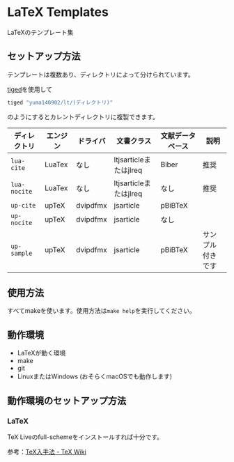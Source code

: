 # LaTeX Templates

LaTeXのテンプレート集

## セットアップ方法

テンプレートは複数あり、ディレクトリによって分けられています。

[tiged](https://github.com/tiged/tiged)を使用して

```sh
tiged "yuma140902/lt/(ディレクトリ)"
```

のようにするとカレントディレクトリに複製できます。

| ディレクトリ               | エンジン    | ドライバ | 文書クラス             | 文献データベース |  説明 |
|----------------------------|-------------|----------|------------------------|------------------|------|
| `lua-cite`                 | LuaTex      | なし     | ltjsarticleまたはjlreq | Biber            | 推奨 |
| `lua-nocite`               | LuaTex      | なし     | ltjsarticleまたはjlreq | なし             | 推奨 |
| `up-cite`                  | upTeX       | dvipdfmx | jsarticle              | pBiBTeX          | |
| `up-nocite`                | upTeX       | dvipdfmx | jsarticle              | なし             | |
| `up-sample`                | upTeX       | dvipdfmx | jsarticle              | pBiBTeX          | サンプル付きです |

## 使用方法

すべてmakeを使います。使用方法は`make help`を実行してください。

## 動作環境

- LaTeXが動く環境
- make
- git
- LinuxまたはWindows (おそらくmacOSでも動作します)

## 動作環境のセットアップ方法

### LaTeX

TeX Liveのfull-schemeをインストールすれば十分です。

参考：[TeX入手法 - TeX Wiki](https://texwiki.texjp.org/?TeX入手法)

